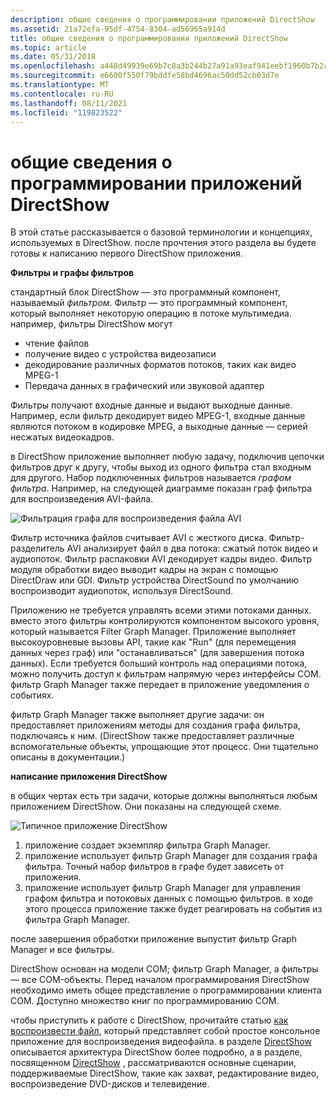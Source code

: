 ```yaml
---
description: общие сведения о программировании приложений DirectShow
ms.assetid: 21a72efa-95df-4754-8304-ad56965a914d
title: общие сведения о программировании приложений DirectShow
ms.topic: article
ms.date: 05/31/2018
ms.openlocfilehash: a448d49939e69b7c8a3b244b27a91a93eaf941eebf1960b7b2a53e4ad9137341
ms.sourcegitcommit: e6600f550f79bddfe58bd4696ac50dd52cb03d7e
ms.translationtype: MT
ms.contentlocale: ru-RU
ms.lasthandoff: 08/11/2021
ms.locfileid: "119823522"
---
```

# <a name="introduction-to-directshow-application-programming"></a>общие сведения о программировании приложений DirectShow

В этой статье рассказывается о базовой терминологии и концепциях, используемых в DirectShow. после прочтения этого раздела вы будете готовы к написанию первого DirectShow приложения.

**Фильтры и графы фильтров**

стандартный блок DirectShow — это программный компонент, называемый *фильтром*. Фильтр — это программный компонент, который выполняет некоторую операцию в потоке мультимедиа. например, фильтры DirectShow могут

-   чтение файлов
-   получение видео с устройства видеозаписи
-   декодирование различных форматов потоков, таких как видео MPEG-1
-   Передача данных в графический или звуковой адаптер

Фильтры получают входные данные и выдают выходные данные. Например, если фильтр декодирует видео MPEG-1, входные данные являются потоком в кодировке MPEG, а выходные данные — серией несжатых видеокадров.

в DirectShow приложение выполняет любую задачу, подключив цепочки фильтров друг к другу, чтобы выход из одного фильтра стал входным для другого. Набор подключенных фильтров называется *графом фильтра*. Например, на следующей диаграмме показан граф фильтра для воспроизведения AVI-файла.

![Фильтрация графа для воспроизведения файла AVI](images/avi-filter-graph.png)

Фильтр источника файлов считывает AVI с жесткого диска. Фильтр-разделитель AVI анализирует файл в два потока: сжатый поток видео и аудиопоток. Фильтр распаковки AVI декодирует кадры видео. Фильтр модуля обработки видео выводит кадры на экран с помощью DirectDraw или GDI. Фильтр устройства DirectSound по умолчанию воспроизводит аудиопоток, используя DirectSound.

Приложению не требуется управлять всеми этими потоками данных. вместо этого фильтры контролируются компонентом высокого уровня, который называется Filter Graph Manager. Приложение выполняет высокоуровневые вызовы API, такие как "Run" (для перемещения данных через граф) или "останавливаться" (для завершения потока данных). Если требуется больший контроль над операциями потока, можно получить доступ к фильтрам напрямую через интерфейсы COM. фильтр Graph Manager также передает в приложение уведомления о событиях.

фильтр Graph Manager также выполняет другие задачи: он предоставляет приложениям методы для создания графа фильтра, подключаясь к ним. (DirectShow также предоставляет различные вспомогательные объекты, упрощающие этот процесс. Они тщательно описаны в документации.)

**написание приложения DirectShow**

в общих чертах есть три задачи, которые должны выполняться любым приложением DirectShow. Они показаны на следующей схеме.

![Типичное приложение DirectShow](images/fgm.png)

1.  приложение создает экземпляр фильтра Graph Manager.
2.  приложение использует фильтр Graph Manager для создания графа фильтра. Точный набор фильтров в графе будет зависеть от приложения.
3.  приложение использует фильтр Graph Manager для управления графом фильтра и потоковых данных с помощью фильтров. в ходе этого процесса приложение также будет реагировать на события из фильтра Graph Manager.

после завершения обработки приложение выпустит фильтр Graph Manager и все фильтры.

DirectShow основан на модели COM; фильтр Graph Manager, а фильтры — все COM-объекты. Перед началом программирования DirectShow необходимо иметь общее представление о программировании клиента COM. Доступно множество книг по программированию COM.

чтобы приступить к работе с DirectShow, прочитайте статью [как воспроизвести файл](how-to-play-a-file.md), который представляет собой простое консольное приложение для воспроизведения видеофайла. в разделе [DirectShow](about-directshow.md) описывается архитектура DirectShow более подробно, а в разделе, посвященном [DirectShow](using-directshow.md) , рассматриваются основные сценарии, поддерживаемые DirectShow, такие как захват, редактирование видео, воспроизведение DVD-дисков и телевидение.

 

 



